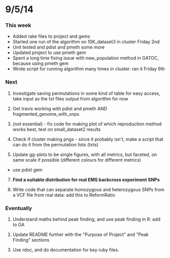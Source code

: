 9/5/14
========================================================

### This week

- Added rake files to project and gems
- Started one run of the algorithm on 10K_dataset3 in cluster Friday 2nd
- Unit tested and pdist and pmeth some more
- Updated project to use pmeth gem
- Spent a long time fixing issue with new_population method in GATOC, because using pmeth gem
- Wrote script for running algorithm many times in cluster: ran it Friday 9th

### Next

1. Investigate saving permutations in some kind of table for easy access, take input as the txt files output from algorithm for now

2. Get travis working with pdist and pmeth AND fragmented_genome_with_snps

3. (not essential) - fix code for making plot of which reproduction method works best, test on small_dataset2 results

4. Check if cluster making pngs - since it probably isn't, make a script that can do it from the permutation lists (txts)

2. Update gg-plots to be single figures, with all metrics, but faceted, on same scale if possible (different colours for different metrics)
 - use pdist gem

7. **Find a suitable distribution for real EMS backcross experiment SNPs**

8. Write code that can separate homozygous and heterozygous SNPs from a VCF file from real data: add this to ReformRatio

### Eventually

1. Understand maths behind peak finding, and use peak finding in R: add to GA

2. Update README further with the "Purpose of Project" and "Peak Finding" sections

3. Use rdoc, and do documentation for key ruby files.

